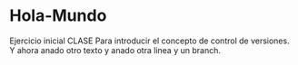 # Hola-Mundo
Ejercicio inicial CLASE Para introducir el concepto de control de versiones.
Y ahora anado otro texto y anado otra linea y un branch.
